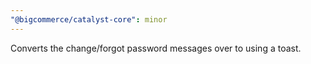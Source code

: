 ```yaml
---
"@bigcommerce/catalyst-core": minor
---
```


Converts the change/forgot password messages over to using a toast.
